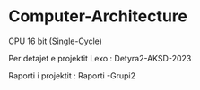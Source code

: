 # Computer-Architecture
CPU 16 bit (Single-Cycle)

Per detajet e projektit Lexo : Detyra2-AKSD-2023

Raporti i projektit : Raporti -Grupi2
